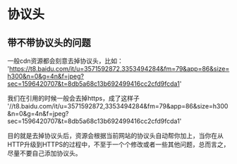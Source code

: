 # 协议头

## 带不带协议头的问题
一般cdn资源都会刻意去掉协议头，比如：
'https://t8.baidu.com/it/u=3571592872,3353494284&fm=79&app=86&size=h300&n=0&g=4n&f=jpeg?sec=1596420707&t=8db5a68c13b692499416cc2cfd9fcda1'

我们在引用的时候一般会去掉https，成了这样子 '//t8.baidu.com/it/u=3571592872,3353494284&fm=79&app=86&size=h300&n=0&g=4n&f=jpeg?sec=1596420707&t=8db5a68c13b692499416cc2cfd9fcda1'

 目的就是去掉协议头后，资源会根据当前网站的协议头自动帮你加上，当你在从HTTP升级到HTTPS的过程中，不至于一个个修改或者一些其他问题，总而言之，尽量不要自己添加协议头。